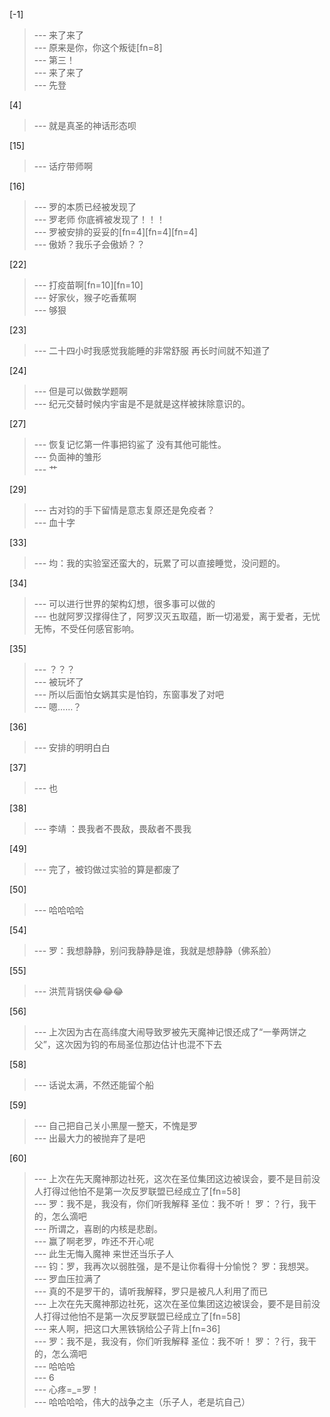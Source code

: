 
[-1] 
>--- 来了来了<br>
>--- 原来是你，你这个叛徒[fn=8]<br>
>--- 第三！<br>
>--- 来了来了<br>
>--- 先登<br>

[4] 
>--- 就是真圣的神话形态呗<br>

[15] 
>--- 话疗带师啊<br>

[16] 
>--- 罗的本质已经被发现了<br>
>--- 罗老师 你底裤被发现了！！！<br>
>--- 罗被安排的妥妥的[fn=4][fn=4][fn=4]<br>
>--- 傲娇？我乐子会傲娇？？<br>

[22] 
>--- 打疫苗啊[fn=10][fn=10]<br>
>--- 好家伙，猴子吃香蕉啊<br>
>--- 够狠<br>

[23] 
>--- 二十四小时我感觉我能睡的非常舒服  再长时间就不知道了<br>

[24] 
>--- 但是可以做数学题啊<br>
>--- 纪元交替时候内宇宙是不是就是这样被抹除意识的。<br>

[27] 
>--- 恢复记忆第一件事把钧鲨了 没有其他可能性。<br>
>--- 负面神的雏形<br>
>--- 艹<br>

[29] 
>--- 古对钧的手下留情是意志复原还是免疫者？<br>
>--- 血十字<br>

[33] 
>--- 均：我的实验室还蛮大的，玩累了可以直接睡觉，没问题的。<br>

[34] 
>--- 可以进行世界的架构幻想，很多事可以做的<br>
>--- 也就阿罗汉撑得住了，阿罗汉灭五取蕴，断一切渴爱，离于爱者，无忧无怖，不受任何感官影响。<br>

[35] 
>--- ？？？<br>
>--- 被玩坏了<br>
>--- 所以后面怕女娲其实是怕钧，东窗事发了对吧<br>
>--- 嗯……？<br>

[36] 
>--- 安排的明明白白<br>

[37] 
>--- 也<br>

[38] 
>--- 李靖 ：畏我者不畏敌，畏敌者不畏我<br>

[49] 
>--- 完了，被钧做过实验的算是都废了<br>

[50] 
>--- 哈哈哈哈<br>

[54] 
>--- 罗：我想静静，别问我静静是谁，我就是想静静（佛系脸）<br>

[55] 
>--- 洪荒背锅侠😂😂😂<br>

[56] 
>--- 上次因为古在高纬度大闹导致罗被先天魔神记恨还成了“一拳两饼之父”，这次因为钧的布局圣位那边估计也混不下去<br>

[58] 
>--- 话说太满，不然还能留个船<br>

[59] 
>--- 自己把自己关小黑屋一整天，不愧是罗<br>
>--- 出最大力的被抛弃了是吧<br>

[60] 
>--- 上次在先天魔神那边社死，这次在圣位集团这边被误会，要不是目前没人打得过他怕不是第一次反罗联盟已经成立了[fn=58]<br>
>--- 罗：我不是，我没有，你们听我解释
圣位：我不听！
罗：？行，我干的，怎么滴吧<br>
>--- 所谓之，喜剧的内核是悲剧。<br>
>--- 赢了啊老罗，咋还不开心呢<br>
>--- 此生无悔入魔神
来世还当乐子人<br>
>--- 钧：罗，我再次以弱胜强，是不是让你看得十分愉悦？
罗：我想哭。<br>
>--- 罗血压拉满了<br>
>--- 真的不是罗干的，请听我解释，罗只是被凡人利用了而已<br>
>--- 上次在先天魔神那边社死，这次在圣位集团这边被误会，要不是目前没人打得过他怕不是第一次反罗联盟已经成立了[fn=58]<br>
>--- 来人啊，把这口大黑铁锅给公子背上[fn=36]<br>
>--- 罗：我不是，我没有，你们听我解释
圣位：我不听！
罗：？行，我干的，怎么滴吧<br>
>--- 哈哈哈<br>
>--- 6<br>
>--- 心疼=_=罗！<br>
>--- 哈哈哈哈，伟大的战争之主（乐子人，老是坑自己）<br>
